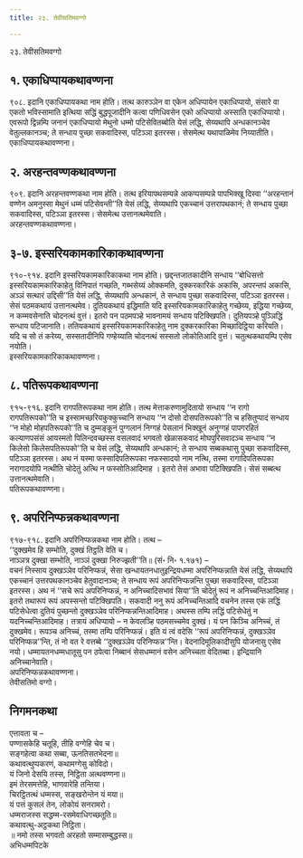 ```yaml
---
title: २३. तेवीसतिमवग्गो

---
```

२३. तेवीसतिमवग्गो  


## १. एकाधिप्पायकथावण्णना

९०८. इदानि एकाधिप्पायकथा नाम होति। तत्थ कारुञ्ञेन वा एकेन अधिप्पायेन एकाधिप्पायो, संसारे वा एकतो भविस्सामाति इत्थिया सद्धिं बुद्धपूजादीनि कत्वा पणिधिवसेन एको अधिप्पायो अस्साति एकाधिप्पायो। एवरूपो द्विन्नम्पि जनानं एकाधिप्पायो मेथुनो धम्मो पटिसेवितब्बोति येसं लद्धि, सेय्यथापि अन्धकानञ्चेव वेतुल्लकानञ्च; ते सन्धाय पुच्छा सकवादिस्स, पटिञ्ञा इतरस्स। सेसमेत्थ यथापाळिमेव निय्यातीति।  
एकाधिप्पायकथावण्णना।  


## २. अरहन्तवण्णकथावण्णना

९०९. इदानि अरहन्तवण्णकथा नाम होति। तत्थ इरियापथसम्पन्ने आकप्पसम्पन्ने पापभिक्खू दिस्वा ‘‘अरहन्तानं वण्णेन अमनुस्सा मेथुनं धम्मं पटिसेवन्ती’’ति येसं लद्धि, सेय्यथापि एकच्चानं उत्तरापथकानं; ते सन्धाय पुच्छा सकवादिस्स, पटिञ्ञा इतरस्स। सेसमेत्थ उत्तानत्थमेवाति।  
अरहन्तवण्णकथावण्णना।  


## ३-७. इस्सरियकामकारिकाकथावण्णना

९१०-९१४. इदानि इस्सरियकामकारिकाकथा नाम होति। छद्दन्तजातकादीनि सन्धाय ‘‘बोधिसत्तो इस्सरियकामकारिकाहेतु विनिपातं गच्छति, गब्भसेय्यं ओक्कमति, दुक्करकारिकं अकासि, अपरन्तपं अकासि, अञ्ञं सत्थारं उद्दिसी’’ति येसं लद्धि, सेय्यथापि अन्धकानं, ते सन्धाय पुच्छा सकवादिस्स, पटिञ्ञा इतरस्स। सेसं पठमकथायं उत्तानत्थमेव। दुतियकथायं इद्धिमाति यदि इस्सरियकामकारिकाहेतु गच्छेय्य, इद्धिया गच्छेय्य, न कम्मवसेनाति चोदनत्थं वुत्तं। इतरो पन पठमपञ्हे भावनामयं सन्धाय पटिक्खिपति। दुतियपञ्हे पुञ्ञिद्धिं सन्धाय पटिजानाति। ततियकथायं इस्सरियकामकारिकाहेतु नाम दुक्करकारिका मिच्छादिट्ठिया करियति। यदि च सो तं करेय्य, सस्सतादीनिपि गण्हेय्याति चोदनत्थं सस्सतो लोकोतिआदि वुत्तं। चतुत्थकथायम्पि एसेव नयोति।  
इस्सरियकामकारिकाकथावण्णना।  


## ८. पतिरूपकथावण्णना

९१५-९१६. इदानि रागपतिरूपकथा नाम होति। तत्थ मेत्ताकरुणामुदितायो सन्धाय ‘‘न रागो रागपतिरूपको’’ति च इस्सामच्छरियकुक्कुच्चानि सन्धाय ‘‘न दोसो दोसपतिरूपको’’ति च हसितुप्पादं सन्धाय ‘‘न मोहो मोहपतिरूपको’’ति च दुम्मङ्कूनं पुग्गलानं निग्गहं पेसलानं भिक्खूनं अनुग्गहं पापगरहितं कल्याणपसंसं आयस्मतो पिलिन्दवच्छस्स वसलवादं भगवतो खेळासकवादं मोघपुरिसवादञ्च सन्धाय ‘‘न किलेसो किलेसपतिरूपको’’ति च येसं लद्धि, सेय्यथापि अन्धकानं; ते सन्धाय सब्बकथासु पुच्छा सकवादिस्स, पटिञ्ञा इतरस्स। अथ नं यस्मा फस्सादिपतिरूपका नफस्सादयो नाम नत्थि, तस्मा रागादिपतिरूपका नरागादयोपि नत्थीति चोदेतुं अत्थि न फस्सोतिआदिमाह । इतरो तेसं अभावा पटिक्खिपति। सेसं सब्बत्थ उत्तानत्थमेवाति।  
पतिरूपकथावण्णना।  


## ९. अपरिनिप्फन्नकथावण्णना

९१७-९१८. इदानि अपरिनिप्फन्नकथा नाम होति। तत्थ –  
‘‘दुक्खमेव हि सम्भोति, दुक्खं तिट्ठति वेति च।  
नाञ्ञत्र दुक्खा सम्भोति, नाञ्ञं दुक्खा निरुज्झती’’ति॥ (सं॰ नि॰ १.१७१) –  
वचनं निस्साय दुक्खञ्ञेव परिनिप्फन्नं, सेसा खन्धायतनधातुइन्द्रियधम्मा अपरिनिप्फन्नाति येसं लद्धि, सेय्यथापि एकच्चानं उत्तरपथकानञ्चेव हेतुवादानञ्च; ते सन्धाय रूपं अपरिनिप्फन्नन्ति पुच्छा सकवादिस्स, पटिञ्ञा इतरस्स। अथ नं ‘‘सचे रूपं अपरिनिप्फन्नं, न अनिच्चादिसभावं सिया’’ति चोदेतुं रूपं न अनिच्चन्तिआदिमाह। इतरो तथारूपं रूपं अपस्सन्तो पटिक्खिपति। सकवादी ननु रूपं अनिच्चन्तिआदि वचनेन तस्स एकं लद्धिं पटिसेधेत्वा दुतियं पुच्छन्तो दुक्खञ्ञेव परिनिप्फन्नन्तिआदिमाह। अथस्स तम्पि लद्धिं पटिसेधेतुं न यदनिच्चन्तिआदिमाह। तत्रायं अधिप्पायो – न केवलञ्हि पठमसच्चमेव दुक्खं। यं पन किञ्चि अनिच्चं, तं दुक्खमेव। रूपञ्च अनिच्चं, तस्मा तम्पि परिनिप्फन्नं। इति यं त्वं वदेसि ‘‘रूपं अपरिनिप्फन्नं, दुक्खञ्ञेव परिनिप्फन्न’’न्ति, तं नो वत रे वत्तब्बे ‘‘दुक्खञ्ञेव परिनिप्फन्न’’न्ति। वेदनादिमूलिकादीसुपि योजनासु एसेव नयो। धम्मायतनधम्मधातूसु पन ठपेत्वा निब्बानं सेसधम्मानं वसेन अनिच्चता वेदितब्बा। इन्द्रियानि अनिच्चानेवाति।  
अपरिनिप्फन्नकथावण्णना।  
तेवीसतिमो वग्गो।  


## निगमनकथा

एत्तावता च –  
पण्णासकेहि चतूहि, तीहि वग्गेहि चेव च।  
सङ्गहेत्वा कथा सब्बा, ऊनतिसतभेदना॥  
कथावत्थुप्पकरणं, कथामग्गेसु कोविदो।  
यं जिनो देसयि तस्स, निट्ठिता अत्थवण्णना॥  
इमं तेरसमत्तेहि, भाणवारेहि तन्तिया।  
चिरट्ठितत्थं धम्मस्स, सङ्खरोन्तेन यं मया॥  
यं पत्तं कुसलं तेन, लोकोयं सनरामरो।  
धम्मराजस्स सद्धम्म-रसमेवाधिगच्छतूति॥  
कथावत्थु-अट्ठकथा निट्ठिता।  
॥ नमो तस्स भगवतो अरहतो सम्मासम्बुद्धस्स॥  
अभिधम्मपिटके  